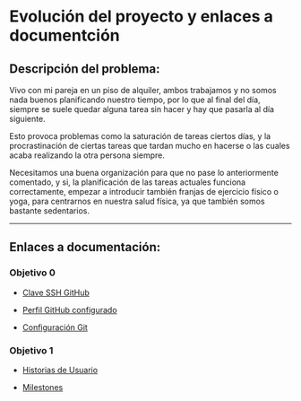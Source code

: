 # Evolución del proyecto y enlaces a documentción

## Descripción del problema:

Vivo con mi pareja en un piso de alquiler, ambos trabajamos y no somos nada buenos planificando nuestro tiempo, por lo que al final del día, siempre se suele quedar alguna tarea sin hacer y hay que pasarla al día siguiente.

Esto provoca problemas como la saturación de tareas ciertos días, y la procrastinación de ciertas tareas que tardan mucho en hacerse o las cuales acaba realizando la otra persona siempre.

Necesitamos una buena organización para que no pase lo anteriormente comentado, y si, la planificación de las tareas actuales funciona correctamente, empezar a introducir también franjas de ejercicio físico o yoga, para centrarnos en nuestra salud física, ya que también somos bastante sedentarios.

---
## Enlaces a documentación:

### Objetivo 0

- [Clave SSH GitHub](./docs/comprobacion-clave-ssh.png)

- [Perfil GitHub configurado](./docs/comprobacion-perfil-github.png)

- [Configuración Git](./docs/configuracion-git.png)

### Objetivo 1

- [Historias de Usuario](./docs/historias_usuario.md)

- [Milestones](./docs/milestones.md)

